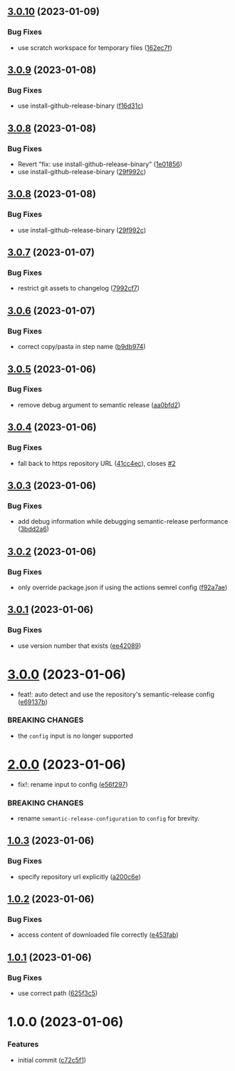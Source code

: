 ## [3.0.10](https://github.com/EricCrosson/semantic-release-your-github-action/compare/v3.0.9...v3.0.10) (2023-01-09)


### Bug Fixes

* use scratch workspace for temporary files ([162ec7f](https://github.com/EricCrosson/semantic-release-your-github-action/commit/162ec7f6713681ce369546d3481f7cd2801ffdae))

## [3.0.9](https://github.com/EricCrosson/semantic-release-your-github-action/compare/v3.0.8...v3.0.9) (2023-01-08)


### Bug Fixes

* use install-github-release-binary ([f16d31c](https://github.com/EricCrosson/semantic-release-your-github-action/commit/f16d31ceef6fd8a94d0999bd7e8c9e0291d4856f))

## [3.0.8](https://github.com/EricCrosson/semantic-release-your-github-action/compare/v3.0.7...v3.0.8) (2023-01-08)


### Bug Fixes

* Revert "fix: use install-github-release-binary" ([1e01856](https://github.com/EricCrosson/semantic-release-your-github-action/commit/1e018560a5270b7c54f0349e31a1d4084857e63e))
* use install-github-release-binary ([29f992c](https://github.com/EricCrosson/semantic-release-your-github-action/commit/29f992c1064e137dc5bf505736be9c03baa5e7ec))

## [3.0.8](https://github.com/EricCrosson/semantic-release-your-github-action/compare/v3.0.7...v3.0.8) (2023-01-08)


### Bug Fixes

* use install-github-release-binary ([29f992c](https://github.com/EricCrosson/semantic-release-your-github-action/commit/29f992c1064e137dc5bf505736be9c03baa5e7ec))

## [3.0.7](https://github.com/EricCrosson/semantic-release-your-github-action/compare/v3.0.6...v3.0.7) (2023-01-07)


### Bug Fixes

* restrict git assets to changelog ([7992cf7](https://github.com/EricCrosson/semantic-release-your-github-action/commit/7992cf74f0d91e360b46c4e0f746754b8bad0cdb))

## [3.0.6](https://github.com/EricCrosson/semantic-release-your-github-action/compare/v3.0.5...v3.0.6) (2023-01-07)


### Bug Fixes

* correct copy/pasta in step name ([b9db974](https://github.com/EricCrosson/semantic-release-your-github-action/commit/b9db9744e084bf3d4fe93535bbaecc6582cc0988))

## [3.0.5](https://github.com/EricCrosson/semantic-release-your-github-action/compare/v3.0.4...v3.0.5) (2023-01-06)


### Bug Fixes

* remove debug argument to semantic release ([aa0bfd2](https://github.com/EricCrosson/semantic-release-your-github-action/commit/aa0bfd28861b54e2a04d0d2d5f552438eee5eb14))

## [3.0.4](https://github.com/EricCrosson/semantic-release-your-github-action/compare/v3.0.3...v3.0.4) (2023-01-06)


### Bug Fixes

* fall back to https repository URL ([41cc4ec](https://github.com/EricCrosson/semantic-release-your-github-action/commit/41cc4ecc0f0641c5db97c667984870a80740cf3d)), closes [#2](https://github.com/EricCrosson/semantic-release-your-github-action/issues/2)

## [3.0.3](https://github.com/EricCrosson/semantic-release-your-github-action/compare/v3.0.2...v3.0.3) (2023-01-06)


### Bug Fixes

* add debug information while debugging semantic-release performance ([3bdd2a6](https://github.com/EricCrosson/semantic-release-your-github-action/commit/3bdd2a6ca41a6c850f2fc5b5d3fd22faa100d434))

## [3.0.2](https://github.com/EricCrosson/semantic-release-your-github-action/compare/v3.0.1...v3.0.2) (2023-01-06)


### Bug Fixes

* only override package.json if using the actions semrel config ([f92a7ae](https://github.com/EricCrosson/semantic-release-your-github-action/commit/f92a7ae68bb88f5445cb9b2b0bd9f814413071d1))

## [3.0.1](https://github.com/EricCrosson/semantic-release-your-github-action/compare/v3.0.0...v3.0.1) (2023-01-06)


### Bug Fixes

* use version number that exists ([ee42089](https://github.com/EricCrosson/semantic-release-your-github-action/commit/ee420890e533df075ad6a68f228550f7b0cfb7e1))

# [3.0.0](https://github.com/EricCrosson/semantic-release-your-github-action/compare/v2.0.0...v3.0.0) (2023-01-06)


* feat!: auto detect and use the repository's semantic-release config ([e69137b](https://github.com/EricCrosson/semantic-release-your-github-action/commit/e69137bd468d68f59f015bc3e3ba44899d073904))


### BREAKING CHANGES

* the `config` input is no longer supported

# [2.0.0](https://github.com/EricCrosson/semantic-release-your-github-action/compare/v1.0.3...v2.0.0) (2023-01-06)


* fix!: rename input to config ([e56f297](https://github.com/EricCrosson/semantic-release-your-github-action/commit/e56f297d84327465d3b5652329f1c772e5b593b1))


### BREAKING CHANGES

* rename `semantic-release-configuration` to `config`
for brevity.

## [1.0.3](https://github.com/EricCrosson/semantic-release-your-github-action/compare/v1.0.2...v1.0.3) (2023-01-06)


### Bug Fixes

* specify repository url explicitly ([a200c6e](https://github.com/EricCrosson/semantic-release-your-github-action/commit/a200c6eaebee0a2c8e8971c0f8454062efb40ab3))

## [1.0.2](https://github.com/EricCrosson/semantic-release-your-github-action/compare/v1.0.1...v1.0.2) (2023-01-06)


### Bug Fixes

* access content of downloaded file correctly ([e453fab](https://github.com/EricCrosson/semantic-release-your-github-action/commit/e453fab0caad9e3fd668358b1118574515568ea7))

## [1.0.1](https://github.com/EricCrosson/semantic-release-your-github-action/compare/v1.0.0...v1.0.1) (2023-01-06)


### Bug Fixes

* use correct path ([625f3c5](https://github.com/EricCrosson/semantic-release-your-github-action/commit/625f3c5daedaa1a33cd7fed2bd8276de979302e0))

# 1.0.0 (2023-01-06)


### Features

* initial commit ([c72c5f1](https://github.com/EricCrosson/semantic-release-your-github-action/commit/c72c5f13bd902b3e0e8de2071bb3b22f37a295a1))
